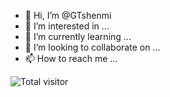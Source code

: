 - 👋 Hi, I’m @GTshenmi
- 👀 I’m interested in ...
- 🌱 I’m currently learning ...
- 💞️ I’m looking to collaborate on ...
- 📫 How to reach me ...

![Total visitor](https://visitor-count-badge.herokuapp.com/total.svg?repo_id=${https://github.com/GTshenmi/AI-SmartCar})

<!---
GTshenmi/GTshenmi is a ✨ special ✨ repository because its `README.md` (this file) appears on your GitHub profile.
You can click the Preview link to take a look at your changes.
--->
